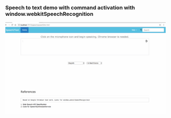 ### Speech to text demo with command activation  with window.webkitSpeechRecognition 

![Demo1](img/speech2text.gif)
